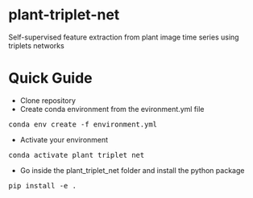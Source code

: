 # plant-triplet-net
Self-supervised feature extraction from plant image time series using triplets networks 

# Quick Guide 

- Clone repository 
- Create conda environment from the evironment.yml file 
<pre>conda env create -f environment.yml</pre>
- Activate your environment
<pre>conda activate plant_triplet_net</pre>
- Go inside the plant_triplet_net folder and install the python package
<pre>pip install -e .</pre>
